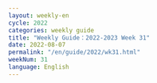 ```yaml
---
layout: weekly-en
cycle: 2022
categories: weekly guide
title: "Weekly Guide：2022-2023 Week 31"
date: 2022-08-07
permalink: "/en/guide/2022/wk31.html"
weekNum: 31
language: English
---
```

